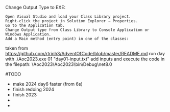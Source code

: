 Change Output Type to EXE:

	Open Visual Studio and load your Class Library project.
	Right-click the project in Solution Explorer → Properties.
	Go to the Application tab.
	Change Output type from Class Library to Console Application or Windows Application.
	Add a Main method (entry point) in one of the classes:

taken from https://github.com/rtrinh3/AdventOfCode/blob/master/README.md
	run day with .\Aoc2023.exe 01 "day01-input.txt"
	add inputs and execute the code in the filepath:
	\Aoc2023\Aoc2023\bin\Debug\net8.0

#TODO 
-  make 2024 day6 faster (from 6s)
-  finish redoing 2024
-  finish 2023
-  
-  
